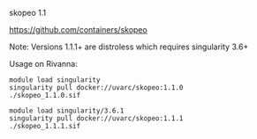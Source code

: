 skopeo 1.1

https://github.com/containers/skopeo

Note: Versions 1.1.1+ are distroless which requires singularity 3.6+

Usage on Rivanna:
```
module load singularity
singularity pull docker://uvarc/skopeo:1.1.0
./skopeo_1.1.0.sif

module load singularity/3.6.1
singularity pull docker://uvarc/skopeo:1.1.1
./skopeo_1.1.1.sif
```

